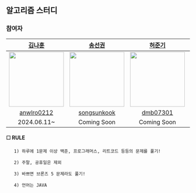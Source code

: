 

## 알고리즘 스터디


### 참여자
|[김나훈](https://github.com/KimNahun)|[송선권](https://github.com/songsunkook)|[허준기](https://github.com/dradnats1012)|[박성빈](https://github.com/ImTotem)|
|:-:|:-:|:-:|:-:|
|<img src="https://avatars.githubusercontent.com/u/118811606?s=400&u=faff2b0c42d5e258422485cc09b240d8c519623a&v=4" width=150>|<img src="https://avatars.githubusercontent.com/u/21010656?v=4" width=150>|<img src="https://avatars.githubusercontent.com/u/112807640?v=4" width=150>|<img src="https://avatars.githubusercontent.com/u/46699595?v=4" width=150>|
[anwlro0212](https://solved.ac/profile/anwlro0212)|[songsunkook](https://solved.ac/profile/songsunkook)|[dmb07301](https://solved.ac/profile/dmb07301)|[p106305](https://solved.ac/profile/p106305)|
|2024.06.11~|Coming Soon|Coming Soon|Coming Soon|


#### ☐ RULE


       1) 하루에 1문제 이상 백준, 프로그래머스, 리트코드 등등의 문제를 풀기!
       
       2) 주말, 공휴일은 제외

       3) 바쁘면 브론즈 5 문제라도 풀기!

       4) 언어는 JAVA 
       

